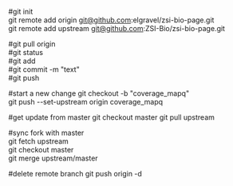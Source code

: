 #git init  
git remote add origin git@github.com:elgravel/zsi-bio-page.git   
git remote add upstream git@github.com:ZSI-Bio/zsi-bio-page.git   

#git pull origin  
#git status  
#git add  
#git commit -m "text"  
#git push   


#start a new change
git checkout -b "coverage_mapq"  
git push --set-upstream origin coverage_mapq  

#get update from master
git checkout master
git pull upstream


#sync fork with master  
git fetch upstream  
git checkout master  
git merge upstream/master  

#delete remote branch
git push origin -d <branch>
